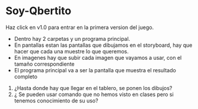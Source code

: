 # Soy-Qbertito

Haz click en v1.0 para entrar en la primera version del juego.

- Dentro hay 2 carpetas y un programa principal.
- En pantallas estan las pantallas que dibujamos en el storyboard, hay que hacer que cada una muestre lo que queremos.
- En imagenes hay que subir cada imagen que vayamos a usar, con el tamaño correspondiente
- El programa principal va a ser la pantalla que muestra el resultado completo

1. ¿Hasta donde hay que llegar en el tablero, se ponen los dibujos?
2. ¿ Se pueden usar comando que no hemos visto en clases pero si tenemos conocimiento de su uso?

